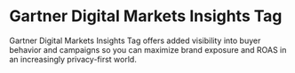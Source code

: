 # Gartner Digital Markets Insights Tag

Gartner Digital Markets Insights Tag offers added visibility into buyer behavior and campaigns so you can maximize brand exposure and ROAS in an increasingly privacy-first world.
